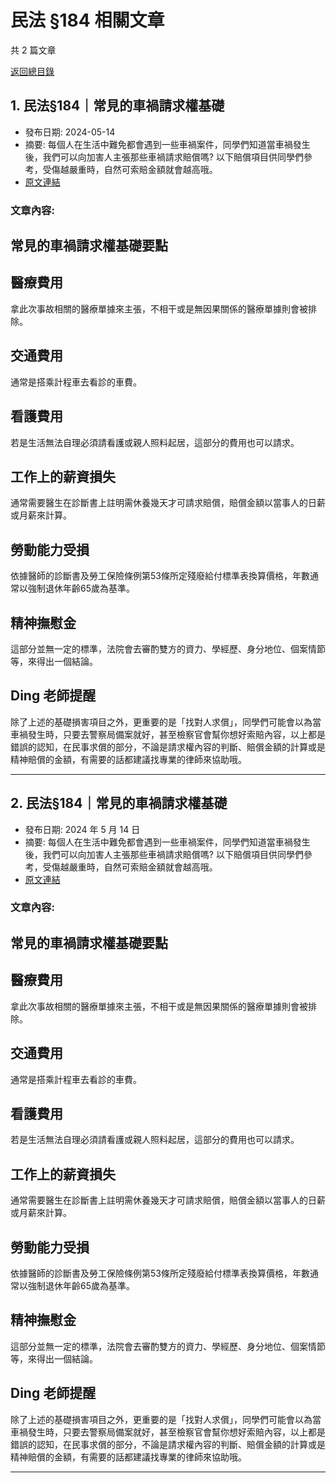 # 民法 §184 相關文章

共 2 篇文章

[返回總目錄](00_總目錄.md)

## 1. 民法§184｜常見的車禍請求權基礎

- 發布日期: 2024-05-14
- 摘要: 每個人在生活中難免都會遇到一些車禍案件，同學們知道當車禍發生後，我們可以向加害人主張那些車禍請求賠償嗎? 以下賠償項目供同學們參考，受傷越嚴重時，自然可索賠金額就會越高哦。
- [原文連結](https://www.jasper-realestate.com/%e6%b0%91%e6%b3%95184%e5%b8%b8%e8%a6%8b%e7%9a%84%e8%bb%8a%e7%a6%8d_%e8%ab%8b%e6%b1%82%e6%ac%8a_%e5%9f%ba%e7%a4%8e/)

### 文章內容:

## 常見的車禍請求權基礎要點

## 醫療費用

拿此次事故相關的醫療單據來主張，不相干或是無因果關係的醫療單據則會被排除。

## 交通費用

通常是搭乘計程車去看診的車費。

## 看護費用

若是生活無法自理必須請看護或親人照料起居，這部分的費用也可以請求。

## 工作上的薪資損失

通常需要醫生在診斷書上註明需休養幾天才可請求賠償，賠償金額以當事人的日薪或月薪來計算。

## 勞動能力受損

依據醫師的診斷書及勞工保險條例第53條所定殘廢給付標準表換算價格，年數通常以強制退休年齡65歲為基準。

## 精神撫慰金

這部分並無一定的標準，法院會去審酌雙方的資力、學經歷、身分地位、個案情節等，來得出一個結論。

## Ding 老師提醒

除了上述的基礎損害項目之外，更重要的是「找對人求償」，同學們可能會以為當車禍發生時，只要去警察局備案就好，甚至檢察官會幫你想好索賠內容，以上都是錯誤的認知，在民事求償的部分，不論是請求權內容的判斷、賠償金額的計算或是精神賠償的金額，有需要的話都建議找專業的律師來協助哦。

---

## 2. 民法§184｜常見的車禍請求權基礎

- 發布日期: 2024 年 5 月 14 日
- 摘要: 每個人在生活中難免都會遇到一些車禍案件，同學們知道當車禍發生後，我們可以向加害人主張那些車禍請求賠償嗎? 以下賠償項目供同學們參考，受傷越嚴重時，自然可索賠金額就會越高哦。
- [原文連結](https://www.jasper-realestate.com/%e6%b0%91%e6%b3%95184%e5%b8%b8%e8%a6%8b%e7%9a%84%e8%bb%8a%e7%a6%8d_%e8%ab%8b%e6%b1%82%e6%ac%8a_%e5%9f%ba%e7%a4%8e/)

### 文章內容:

## 常見的車禍請求權基礎要點

## 醫療費用

拿此次事故相關的醫療單據來主張，不相干或是無因果關係的醫療單據則會被排除。

## 交通費用

通常是搭乘計程車去看診的車費。

## 看護費用

若是生活無法自理必須請看護或親人照料起居，這部分的費用也可以請求。

## 工作上的薪資損失

通常需要醫生在診斷書上註明需休養幾天才可請求賠償，賠償金額以當事人的日薪或月薪來計算。

## 勞動能力受損

依據醫師的診斷書及勞工保險條例第53條所定殘廢給付標準表換算價格，年數通常以強制退休年齡65歲為基準。

## 精神撫慰金

這部分並無一定的標準，法院會去審酌雙方的資力、學經歷、身分地位、個案情節等，來得出一個結論。

## Ding 老師提醒

除了上述的基礎損害項目之外，更重要的是「找對人求償」，同學們可能會以為當車禍發生時，只要去警察局備案就好，甚至檢察官會幫你想好索賠內容，以上都是錯誤的認知，在民事求償的部分，不論是請求權內容的判斷、賠償金額的計算或是精神賠償的金額，有需要的話都建議找專業的律師來協助哦。

---

